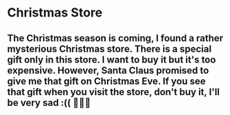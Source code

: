 # Christmas Store

## The Christmas season is coming, I found a rather mysterious Christmas store. There is a special gift only in this store. I want to buy it but it's too expensive. However, Santa Claus promised to give me that gift on Christmas Eve. If you see that gift when you visit the store, don't buy it, I'll be very sad :((  🎄🏪🎄
